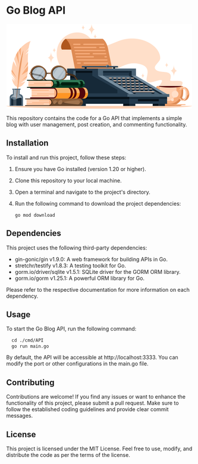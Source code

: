 # Go Blog API

<img src=".documentation_files/blog-go.png" alt="imagem de uma máquina de escrever com alguns livros ao lado">

This repository contains the code for a Go API that implements a simple blog with user management, post creation, and commenting functionality.

## Installation

To install and run this project, follow these steps:

1. Ensure you have Go installed (version 1.20 or higher).
2. Clone this repository to your local machine.
3. Open a terminal and navigate to the project's directory.
4. Run the following command to download the project dependencies:

   ```shell
   go mod download
   ```
## Dependencies
This project uses the following third-party dependencies:

- gin-gonic/gin v1.9.0: A web framework for building APIs in Go.
- stretchr/testify v1.8.3: A testing toolkit for Go.
- gorm.io/driver/sqlite v1.5.1: SQLite driver for the GORM ORM library.
- gorm.io/gorm v1.25.1: A powerful ORM library for Go.

Please refer to the respective documentation for more information on each dependency.

## Usage
To start the Go Blog API, run the following command:

 ```shell
   cd ./cmd/API 
   go run main.go
   ```

By default, the API will be accessible at http://localhost:3333. You can modify the port or other configurations in the main.go file.

## Contributing
Contributions are welcome! If you find any issues or want to enhance the functionality of this project, please submit a pull request. Make sure to follow the established coding guidelines and provide clear commit messages.

## License
This project is licensed under the MIT License. Feel free to use, modify, and distribute the code as per the terms of the license.